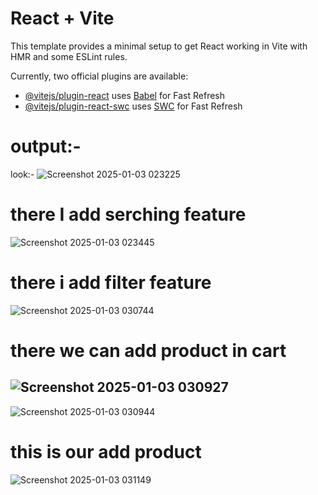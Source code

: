 # React + Vite
This template provides a minimal setup to get React working in Vite with HMR and some ESLint rules.

Currently, two official plugins are available:

- [@vitejs/plugin-react](https://github.com/vitejs/vite-plugin-react/blob/main/packages/plugin-react/README.md) uses [Babel](https://babeljs.io/) for Fast Refresh
- [@vitejs/plugin-react-swc](https://github.com/vitejs/vite-plugin-react-swc) uses [SWC](https://swc.rs/) for Fast Refresh

output:-
========

look:-
![Screenshot 2025-01-03 023225](https://github.com/user-attachments/assets/3cefa31c-2661-4d9c-8b66-108530cda303)

there I add serching feature
============================
![Screenshot 2025-01-03 023445](https://github.com/user-attachments/assets/86bca473-b2d5-43ac-859a-c2c3101edc3e)

there i add filter feature
=============================
![Screenshot 2025-01-03 030744](https://github.com/user-attachments/assets/15536eab-2504-4b30-9feb-37476855962e)

there we can add product in cart
===================================
![Screenshot 2025-01-03 030927](https://github.com/user-attachments/assets/f6f5a813-ce49-4e08-bf07-af5beac36d4f)
-------------------------------------------------------------------------------------------------------------------
![Screenshot 2025-01-03 030944](https://github.com/user-attachments/assets/0f342791-fcb8-440f-9243-760b83af7564)

this is our add product
=========================
![Screenshot 2025-01-03 031149](https://github.com/user-attachments/assets/00715e23-0ea8-45bc-b2c6-bb8135b07572)

